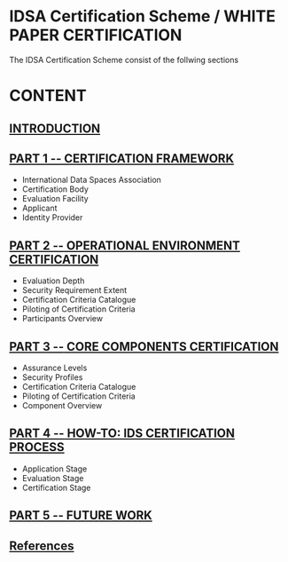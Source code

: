 # IDSA Certification Scheme / WHITE PAPER CERTIFICATION

The IDSA Certification Scheme consist of the follwing sections

# CONTENT

## [INTRODUCTION](./Introduction.md)

## [**PART 1 --** CERTIFICATION FRAMEWORK](./Certification-Framework.md)

* International Data Spaces Association
* Certification Body
* Evaluation Facility
* Applicant
* Identity Provider

## [**PART 2 --** OPERATIONAL ENVIRONMENT CERTIFICATION](./Operational-Environment-Certification.md)

* Evaluation Depth
* Security Requirement Extent
* Certification Criteria Catalogue
* Piloting of Certification Criteria
* Participants Overview

## [**PART 3 --** CORE COMPONENTS CERTIFICATION](./Core-Components-Certification.md)

* Assurance Levels
* Security Profiles
* Certification Criteria Catalogue
* Piloting of Certification Criteria
* Component Overview

## [**PART 4 --** HOW-TO: IDS CERTIFICATION PROCESS](./Certification-Process.md)

* Application Stage
* Evaluation Stage
* Certification Stage

## [**PART 5 --** FUTURE WORK](./Future-Work.md)

## [References](References.md)
